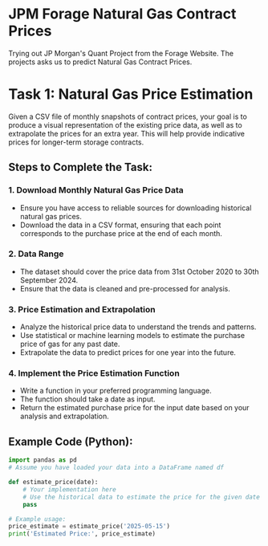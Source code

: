 # JPM Forage Natural Gas Contract Prices
Trying out JP Morgan's Quant Project from the Forage Website. The projects asks us to predict Natural Gas Contract Prices. 

# Task 1: Natural Gas Price Estimation

Given a CSV file of monthly snapshots of contract prices, your goal is to produce a visual representation of the existing price data, as well as to extrapolate the prices for an extra year. This will help provide indicative prices for longer-term storage contracts.

## Steps to Complete the Task:

### 1. Download Monthly Natural Gas Price Data
   - Ensure you have access to reliable sources for downloading historical natural gas prices.
   - Download the data in a CSV format, ensuring that each point corresponds to the purchase price at the end of each month.

### 2. Data Range
   - The dataset should cover the price data from 31st October 2020 to 30th September 2024.
   - Ensure that the data is cleaned and pre-processed for analysis.

### 3. Price Estimation and Extrapolation
   - Analyze the historical price data to understand the trends and patterns.
   - Use statistical or machine learning models to estimate the purchase price of gas for any past date.
   - Extrapolate the data to predict prices for one year into the future.

### 4. Implement the Price Estimation Function
   - Write a function in your preferred programming language.
   - The function should take a date as input.
   - Return the estimated purchase price for the input date based on your analysis and extrapolation.

## Example Code (Python):
```python
import pandas as pd
# Assume you have loaded your data into a DataFrame named df

def estimate_price(date):
    # Your implementation here
    # Use the historical data to estimate the price for the given date
    pass

# Example usage:
price_estimate = estimate_price('2025-05-15')
print('Estimated Price:', price_estimate)

